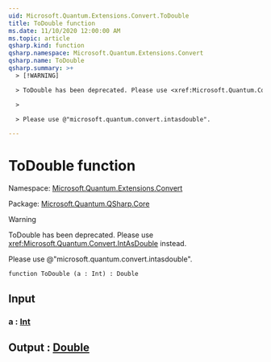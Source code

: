 ```yaml
---
uid: Microsoft.Quantum.Extensions.Convert.ToDouble
title: ToDouble function
ms.date: 11/10/2020 12:00:00 AM
ms.topic: article
qsharp.kind: function
qsharp.namespace: Microsoft.Quantum.Extensions.Convert
qsharp.name: ToDouble
qsharp.summary: >+
  > [!WARNING]

  > ToDouble has been deprecated. Please use <xref:Microsoft.Quantum.Convert.IntAsDouble> instead.

  >

  > Please use @"microsoft.quantum.convert.intasdouble".

---
```


# ToDouble function

Namespace: [Microsoft.Quantum.Extensions.Convert](xref:Microsoft.Quantum.Extensions.Convert)

Package: [Microsoft.Quantum.QSharp.Core](https://nuget.org/packages/Microsoft.Quantum.QSharp.Core)


> [!WARNING]
> ToDouble has been deprecated. Please use <xref:Microsoft.Quantum.Convert.IntAsDouble> instead.
>
> Please use @"microsoft.quantum.convert.intasdouble".



```qsharp
function ToDouble (a : Int) : Double
```


## Input

### a : [Int](xref:microsoft.quantum.lang-ref.int)





## Output : [Double](xref:microsoft.quantum.lang-ref.double)

